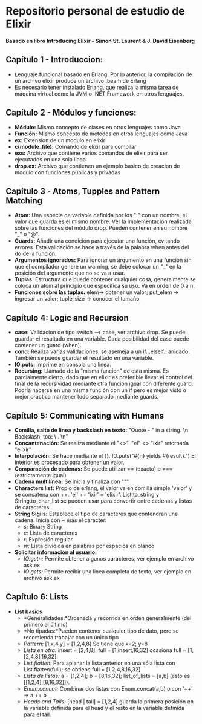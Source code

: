 # Repositorio personal de estudio de Elixir
**Basado en libro Introducing Elixir - Simon St. Laurent & J. David Eisenberg**

## Capítulo 1 - Introduccion:
+ Lenguaje funcional basado en Erlang. Por lo anterior, la compilación de un archivo elixir produce un archivo .beam de Erlang
+ Es necesario tener instalado Erlang, que realiza la misma tarea de máquina virtual como la JVM o .NET Framework en otros lenguajes.

## Capítulo 2 - Módulos y funciones:
+ **Módulo:** Mismo concepto de clases en otros lenguajes como Java
+ **Función:** Mismo concepto de métodos en otros lenguajes como Java
+ **ex:**  Extension de un modulo en elixir
+ **c(module_file):** Comando de elixir para compilar
+ **exs:** Archivo que contiene varios comandos de elixir para ser ejecutados en una sola línea
+ **drop.ex:** Archivo que contienen un ejemplo basico de creacion de modulo con funciones públicas y privadas

## Capítulo 3 - Atoms, Tupples and Pattern Matching
+ **Atom:** Una especia de variable definida por los ":" con un nombre, el valor que guarda es el mismo nombre. Ver la implementación realizada sobre las funciones del módulo drop. Pueden contener en su nombre "_" o "@".
+ **Guards:** Añadir una condición para ejecutar una función, evitando errores. Esta validación se hace a través de la palabra when antes del do de la función.
+ **Argumentos ignorados:** Para ignorar un argumento en una función sin que el compilador genere un warning, se debe colocar un "_" en la posición del argumento que no se va a usar.
+ **Tuplas:** Estructura que puede contener cualquier cosa, generalmente se coloca un atom al principio que especifica su uso. Va en orden de 0 a n. 
+ **Funciones sobre las tuplas:** elem-> obtener un valor; put_elem -> ingresar un valor; tuple_size -> conocer el tamaño.

## Capítulo 4: Logic and Recursion
+ **case:** Validacion de tipo switch --> case, ver archivo drop. Se puede guardar el resultado en una variable. Cada posibilidad del case puede contener un guard (when).
+ **cond:** Realiza varias validaciones, se asemeja a un if...elseif.. anidado. También se puede guardar el resultado en una variable.
+ **IO.puts:** Imprime en consola una línea.
+ **Recursing:** Llamado de la "misma funcion" de esta misma. Es parcialmente cierto, dado que en elixir es preferible llevar el control del final de la recursividad mediante otra función igual con diferente guard. Podría hacerse en una misma función con un if pero es mejor visto o mejor práctica mantener todo separado mediante guards.

## Capítulo 5: Communicating with Humans
+ **Comilla, salto de linea y backslash en texto:** "Quote - \" in a string. \n Backslash, too: \\ . \n"
+ **Concantenación:** Se realiza mediante el "<>". "el" <> "ixir" retornaría "elixir"
+ **Interpolación:** Se hace mediante el {}. IO.puts("#{n} yields #{result}.") El interior es procesado para obtener un valor.
+ **Comparación de cadenas:** Se puede utilizar == (exacto) o === (estrictamente igual)
+ **Cadena multilínea:** Se inicia y finaliza con """ 
+ **Characters list:** Propio de erlang, el valor va en comilla simple 'valor' y se concatena con ++. 'el' ++ 'ixir' = 'elixir'. List.to_string y String.to_char_list se pueden usar para convertir entre cadenas y listas de caracteres.
+ **String Sigils:** Establece el tipo de caracteres que contendran una cadena. Inicia con ~ más el caracter:
    + *s:* Binary String
    + *c:* Lista de caracteres
    + *r:* Expresión regular
    + *w:* Lista dividida en palabras por espacios en blanco
+ **Solicitar información al usuario:** 
    + *IO.getn:* Permite obtener algunos caracteres, ver ejemplo en archivo ask.ex
    + *IO.gets:* Permite recibir una linea completa de texto, ver ejemplo en archivo ask.ex

## Capítulo 6: Lists
+ **List basics**
    + *Generalidades:*Ordenada y recorrida en orden generalmente (del primero al último)
    + *No tipadas:*Pueden contener cualquier tipo de dato, pero se recomienda trabajar con un único tipo
    + *Pattern:* [1,x,4,y] = [1,2,4,8] Se tiene que x=2; y=8
    + *Lista en otra:* insert = [2,4,8]; full = [1,insert,16,32] ocasiona full = [1,[2,4,8],16,32]. 
    + *List.flatten:* Para aplanar la lista anterior en una sóla lista con List.flatten(full); se obtiene full = [1,2,4,8,16,32]
    + *Lista de listas:* a = [1,2,4]; b = [8,16,32]; list_of_lists = [a,b]  (esto es [[1,2,4],[8,16,32]]).
    + *Enum.concat:* Combinar dos listas con Enum.concat(a,b) o con '++' => a ++ b
    + *Heads and Tails:* [head | tail] = [1,2,4] guarda la primera posición en la variable definida para el head y el resto en la variable definida para el tail.
    
